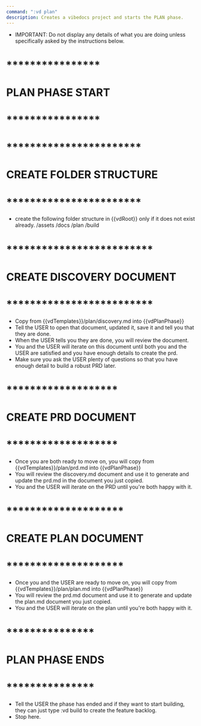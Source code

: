 ```yaml
---
command: ":vd plan"
description: Creates a vibedocs project and starts the PLAN phase.
---
```


- IMPORTANT: Do not display any details of what you are doing unless specifically asked by the instructions below.

# ****************
# PLAN PHASE START
# ****************


# ***********************
# CREATE FOLDER STRUCTURE
# ***********************
- create the following folder structure in {{vdRoot}} only if it does not exist already.
/assets
/docs
/plan
/build

# *************************
# CREATE DISCOVERY DOCUMENT
# *************************
- Copy from {{vdTemplates}}/plan/discovery.md into {{vdPlanPhase}}
- Tell the USER to open that document, updated it, save it and tell you that they are done.
- When the USER tells you they are done, you will review the document.
- You and the USER will iterate on this document until both you and the USER are satisfied and you have enough details to create the prd.
- Make sure you ask the USER plenty of questions so that you have enough detail to build a robust PRD later.


# *******************
# CREATE PRD DOCUMENT
# *******************
- Once you are both ready to move on, you will copy from {{vdTemplates}}/plan/prd.md into {{vdPlanPhase}}
- You will review the discovery.md document and use it to generate and update the prd.md in the document you just copied.
- You and the USER will iterate on the PRD until you're both happy with it.


# ********************
# CREATE PLAN DOCUMENT
# ********************
- Once you and the USER are ready to move on, you will copy from {{vdTemplates}}/plan/plan.md into {{vdPlanPhase}}
- You will review the prd.md document and use it to generate and update the plan.md document you just copied.
- You and the USER will iterate on the plan until you're both happy with it.


# ***************
# PLAN PHASE ENDS
# ***************
- Tell the USER the phase has ended and if they want to start building, they can just type :vd build to create the feature backlog.
- Stop here.